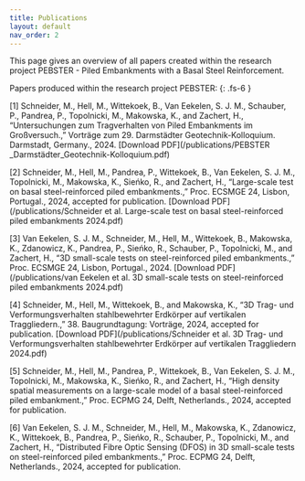 ```yaml
---
title: Publications
layout: default
nav_order: 2 
---
```

This page gives an overview of all papers created within the research project PEBSTER - Piled Embankments with a Basal Steel Reinforcement.

Papers produced within the research project PEBSTER:
{: .fs-6 }

[1] Schneider, M., Hell, M., Wittekoek, B., Van Eekelen, S. J. M., Schauber, P., Pandrea, P., Topolnicki, M., Makowska, K., and
Zachert, H., “Untersuchungen zum Tragverhalten von Piled Embankments im Großversuch.,” Vorträge zum 29. Darmstädter
Geotechnik-Kolloquium. Darmstadt, Germany., 2024. [Download PDF](/publications/PEBSTER _Darmstädter_Geotechnik-Kolloquium.pdf)<br>

[2] Schneider, M., Hell, M., Pandrea, P., Wittekoek, B., Van Eekelen, S. J. M., Topolnicki, M., Makowska, K., Sieńko, R., and Zachert,
H., “Large-scale test on basal steel-reinforced piled embankments.,” Proc. ECSMGE 24, Lisbon, Portugal., 2024, accepted for
publication. [Download PDF](/publications/Schneider et al. Large-scale test on basal steel-reinforced piled embankments 2024.pdf)<br>

[3] Van Eekelen, S. J. M., Schneider, M., Hell, M., Wittekoek, B., Makowska, K., Zdanowicz, K., Pandrea, P., Sieńko, R., Schauber,
P., Topolnicki, M., and Zachert, H., “3D small-scale tests on steel-reinforced piled embankments.,” Proc. ECSMGE 24, Lisbon,
Portugal., 2024. [Download PDF](/publications/van Eekelen et al. 3D small-scale tests on steel-reinforced piled embankments 2024.pdf)<br>

[4] Schneider, M., Hell, M., Wittekoek, B., and Makowska, K., “3D Trag- und Verformungsverhalten stahlbewehrter Erdkörper auf
vertikalen Traggliedern.,” 38. Baugrundtagung: Vorträge, 2024, accepted for publication. [Download PDF](/publications/Schneider et al. 3D Trag- und Verformungsverhalten stahlbewehrter Erdkörper auf vertikalen Traggliedern 2024.pdf)<br>

[5] Schneider, M., Hell, M., Pandrea, P., Wittekoek, B., Van Eekelen, S. J. M., Topolnicki, M., Makowska, K., Sieńko, R., and Zachert,
H., “High density spatial measurements on a large-scale model of a basal steel-reinforced piled embankment.,” Proc. ECPMG 24,
Delft, Netherlands., 2024, accepted for publication.<br>

[6] Van Eekelen, S. J. M., Schneider, M., Hell, M., Makowska, K., Zdanowicz, K., Wittekoek, B., Pandrea, P., Sieńko, R., Schauber, P.,
Topolnicki, M., and Zachert, H., “Distributed Fibre Optic Sensing (DFOS) in 3D small-scale tests on steel-reinforced piled
embankments.,” Proc. ECPMG 24, Delft, Netherlands., 2024, accepted for publication.<br>


